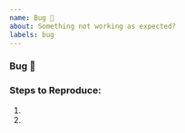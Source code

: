 ```yaml
---
name: Bug 🐞
about: Something not working as expected?
labels: bug
---
```

<!-- Search existing issues to avoid duplicates. Provide detailed report. -->
<!-- If you have code sample, error messages, stack traces, please provide it. -->

### Bug 🐞



### Steps to Reproduce:

1. 
2. 

